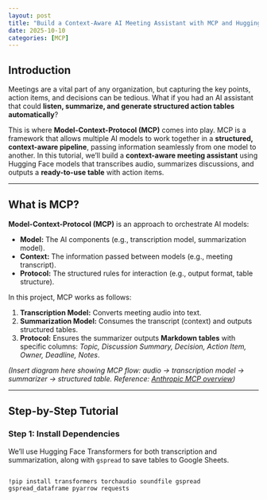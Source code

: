 ```yaml
---
layout: post
title: "Build a Context-Aware AI Meeting Assistant with MCP and Hugging Face-A tutorial"
date: 2025-10-10
categories: [MCP]
---
```


## Introduction

Meetings are a vital part of any organization, but capturing the key points, action items, and decisions can be tedious. What if you had an AI assistant that could **listen, summarize, and generate structured action tables automatically**?  

This is where **Model-Context-Protocol (MCP)** comes into play. MCP is a framework that allows multiple AI models to work together in a **structured, context-aware pipeline**, passing information seamlessly from one model to another. In this tutorial, we’ll build a **context-aware meeting assistant** using Hugging Face models that transcribes audio, summarizes discussions, and outputs a **ready-to-use table** with action items.  

---

## What is MCP?

**Model-Context-Protocol (MCP)** is an approach to orchestrate AI models:

- **Model:** The AI components (e.g., transcription model, summarization model).  
- **Context:** The information passed between models (e.g., meeting transcript).  
- **Protocol:** The structured rules for interaction (e.g., output format, table structure).  

In this project, MCP works as follows:

1. **Transcription Model:** Converts meeting audio into text.  
2. **Summarization Model:** Consumes the transcript (context) and outputs structured tables.  
3. **Protocol:** Ensures the summarizer outputs **Markdown tables** with specific columns: *Topic, Discussion Summary, Decision, Action Item, Owner, Deadline, Notes*.  

*(Insert diagram here showing MCP flow: audio → transcription model → summarizer → structured table. Reference: [Anthropic MCP overview](https://www.anthropic.com/))*

---

## Step-by-Step Tutorial

### Step 1: Install Dependencies

We’ll use Hugging Face Transformers for both transcription and summarization, along with `gspread` to save tables to Google Sheets.

<code>
!pip install transformers torchaudio soundfile gspread gspread_dataframe pyarrow requests
</code>
